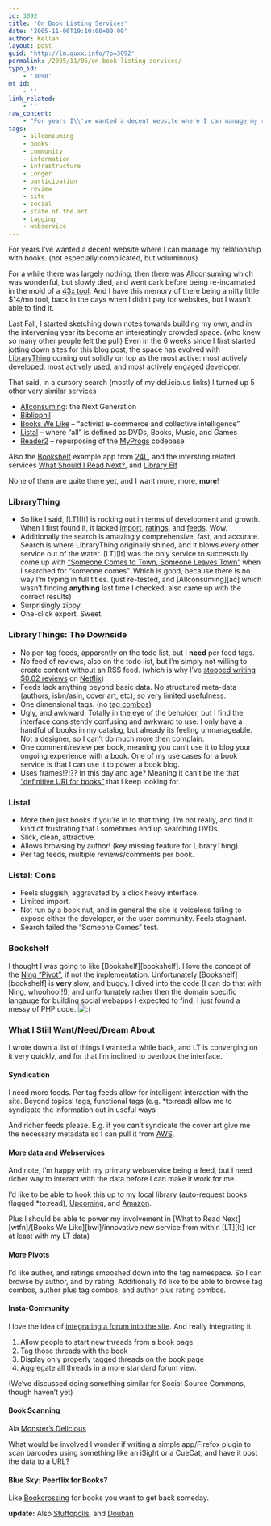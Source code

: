 ```yaml
---
id: 3092
title: 'On Book Listing Services'
date: '2005-11-06T19:10:00+00:00'
author: Kellan
layout: post
guid: 'http://lm.quxx.info/?p=3092'
permalink: /2005/11/06/on-book-listing-services/
typo_id:
    - '3090'
mt_id:
    - ''
link_related:
    - ''
raw_content:
    - "For years I\\'ve wanted a decent website where I can manage my relationship with books. (not especially complicated, but voluminous)  \r\n\r\nFor a while there was largely nothing, then there was [Allconsuming](http://laughingmeme.org/tag/allconsuming) which was wonderful, but slowly died, and went dark before being re-incarnated in the mold of a [43x tool](http://43.allconsuming.net).  And I have this memory of there being a nifty little $14/mo tool, back in the days when I didn\\'t pay for websites, but I wasn\\'t able to find it.\r\n\r\nLast Fall, I started sketching down notes towards building my own, and in the intervening year its become an interestingly crowded space. (who knew so many other people felt the pull)  Even in the 6 weeks since I first started jotting down sites for this blog post, the space has evolved with [LibraryThing](http://librarything.com) coming out solidly on top as the most active: most actively developed, most actively used, and most [actively engaged developer](http://www.librarything.com/blog/).\r\n\r\nThat said, in a cursory search (mostly of my del.icio.us links)  I turned up  5 other very similar services\r\n\r\n* [Allconsuming](http://43.allconsuming.net): the Next Generation\r\n* [Bibliophil](http://bibliophil.org/default.php)\r\n* [Books We Like](http://bookswelike.net/) - \\\"activist e-commerce and collective intelligence\\\"\r\n* [Listal](http://www.listal.com/) - where \\\"all\\\" is defined as DVDs, Books, Music, and Games\r\n* [Reader2](http://reader2.com/) - repurposing of the [MyProgs](http://myprogs.net/) codebase\r\n\r\nAlso the [Bookshelf](http://bookshelf.ning.com) example app from [24L](http://ning.com), and the intersting related services [What Should I Read Next?](http://whatshouldireadnext.com/), and [Library Elf](http://www.libraryelf.com/)\r\n\r\nNone of them are quite there yet, and I want more, more, **more**!\r\n\r\n### LibraryThing\r\n\r\n* So like I said, [LT][lt] is rocking out in terms of development and growth.  When I first found it, it lacked [import](http://www.librarything.com/blog/2005/10/universal-import-filesand-now-web.php), [ratings](http://www.librarything.com/blog/2005/10/book-rating-added-no-pencil-required.php), and [feeds](http://www.librarything.com/blog/2005/10/one-rss-feed-made-so-what-rss-do-you.php).   Wow.\r\n\r\n* Additionally the search is amazingly comprehensive, fast, and accurate.  Search is where LibraryThing originally shined, and it blows every other service out of the water.  [LT][lt] was the only service to successfully come up with [\\\"Someone Comes to Town, Someone Leaves Town\\\"](http://www.craphound.com/someone/) when I searched for \\\"someone comes\\\".  Which is good, because there is no way I\\'m typing in full titles.  (just re-tested, and [Allconsuming][ac] which wasn\\'t finding **anything** last time I checked, also came up with the correct results)\r\n\r\n* Surprisingly zippy.\r\n\r\n* One-click export.  Sweet.\r\n\r\n### LibraryThings:  The Downside\r\n\r\n* No per-tag feeds, apparently on the todo list, but I **need** per feed tags.\r\n\r\n* No feed of reviews, also on the todo list, but I\\'m simply not willing to create content without an RSS feed. (which is why I\\'ve [stopped writing $0.02 reviews](http://laughingmeme.org/articles/2005/01/15/a-few-more-thoughts-on-netflix-friends) on [Netflix](http://netflix.com))\r\n\r\n* Feeds lack anything beyond basic data.  No structured meta-data (authors, isbn/asin, cover art, etc), so very limited usefulness.\r\n\r\n* One dimensional tags. (no [tag combos](http://laughingmeme.org/articles/2005/01/20/tagging-isn-t-classifying-and-other-uses-of-tags))\r\n\r\n* Ugly, and awkward.  Totally in the eye of the beholder, but I find the interface consistently confusing and awkward to use.  I only have a handful of books in my catalog, but already its feeling unmanageable.  Not a designer, so I can\\'t do much more then complain.\r\n\r\n* One comment/review per book, meaning you can\\'t use it to blog your ongoing experience with a book.  One of my use cases for a book service is that I can use it to power a book blog.\r\n\r\n* Uses frames!?!??  In this day and age?  Meaning it can\\'t be the that [\\\"definitive URI for books\\\"](http://laughingmeme.org/articles/2003/01/04/a-definitive-uri-for-books) that I keep looking for.\r\n\r\n### Listal\r\n\r\n* More then just books if you\\'re in to that thing.  I\\'m not really, and find it kind of frustrating that I sometimes end up searching DVDs.\r\n\r\n* Slick, clean, attractive.\r\n\r\n* Allows browsing by author! (key missing feature for LibraryThing)\r\n\r\n* Per tag feeds, multiple reviews/comments per book.\r\n\r\n### Listal: Cons\r\n\r\n* Feels sluggish, aggravated by a click heavy interface.\r\n\r\n* Limited import.\r\n\r\n* Not run by a book nut, and in general the site is voiceless failing to expose either the developer, or the user community.  Feels stagnant.\r\n\r\n* Search failed the \\\"Someone Comes\\\" test.\r\n\r\n### Bookshelf\r\n\r\nI thought I was going to like [Bookshelf][bookshelf].  I love the concept of the [Ning \\\"Pivot\\\"](http://www.ning.com/pivot), if not the implementation.  Unfortunately [Bookshelf][bookshelf] is **very** slow, and buggy.  I dived into the code (I can do that with Ning, whoohoo!!!), and unfortunately rather then the domain specific langauge for building social webapps I expected to find, I just found a messy of PHP code.  :(\r\n\r\n### What I Still Want/Need/Dream About\r\n\r\nI wrote down a list of things I wanted a while back, and LT is converging on it very quickly, and for that I\\'m inclined to overlook the interface.\r\n\r\n#### Syndication\r\n\r\nI need more feeds.  Per tag feeds allow for intelligent interaction with the site.  Beyond topical tags, functional tags (e.g. *to:read) allow me to syndicate the information out in useful ways\r\n\r\nAnd richer feeds please.  E.g. if you can\\'t syndicate the cover art give me the necessary metadata so I can pull it from [AWS](http://www.amazon.com/gp/aws/landing.html).\r\n\r\n#### More data and Webservices\r\n\r\nAnd note, I\\'m happy with my primary webservice being a feed, but I need richer way to interact with the data before I can make it work for me. \r\n\r\nI\\'d like to be able to hook this up to my local library (auto-request books flagged *to:read), [Upcoming](http://upcoming.org), and [Amazon](http://amazon.com).\r\n\r\nPlus I should be able to power my involvement in [What to Read Next][wtfn]/[Books We Like][bwl]/innovative new service from within [LT][lt] (or at least with my LT data)\r\n\r\n#### More Pivots\r\n\r\nI\\'d like author, and ratings smooshed down into the tag namespace.  So I can browse by author, and by rating.  Additionally I\\'d like to be able to browse tag combos, author plus tag combos, and author plus rating combos.\r\n\r\n#### Insta-Community\r\n\r\nI love the idea of [integrating a forum into the site](http://www.librarything.com/blog/2005/11/how-to-do-librarything-forum.php).  And really integrating it.  \r\n\r\n1. Allow people to start new threads from a book page\r\n2. Tag those threads with the book\r\n3. Display only properly tagged threads on the book page\r\n4. Aggregate all threads in a more standard forum view.\r\n\r\n(We\\'ve discussed doing something similar for Social Source Commons, though haven\\'t yet)\r\n\r\n#### Book Scanning\r\n\r\nAla [Monster\\'s Delicious](http://www.delicious-monster.com/)\r\n\r\nWhat would be involved I wonder if writing a simple app/Firefox plugin to scan barcodes using something like an iSight or a CueCat, and have it post the data to a URL?  \r\n\r\n#### Blue Sky:  Peerflix for Books?\r\n\r\nLike [Bookcrossing](http://www.bookcrossing.com/) for books you want to get back someday.\r\n\r\n[bwl]: http://bookswelike.net/\r\n[ac]: http://43.allconsuming.net\r\n[wtfn]: http://www.whatshouldireadnext.com/\r\n[bookshelf]: http://bookshelf.ning.com\r\n[lt]: http://librarything.com\r\n\r\n**update:** Also [Stuffopolis](http://www.stuffopolis.com/), and [Douban](http://beta.douban.com/)"
tags:
    - allconsuming
    - books
    - community
    - information
    - infrastructure
    - Longer
    - participation
    - review
    - site
    - social
    - state.of.the.art
    - tagging
    - webservice
---
```


For years I’ve wanted a decent website where I can manage my relationship with books. (not especially complicated, but voluminous)

For a while there was largely nothing, then there was [Allconsuming](http://laughingmeme.org/tag/allconsuming) which was wonderful, but slowly died, and went dark before being re-incarnated in the mold of a [43x tool](http://43.allconsuming.net). And I have this memory of there being a nifty little $14/mo tool, back in the days when I didn’t pay for websites, but I wasn’t able to find it.

Last Fall, I started sketching down notes towards building my own, and in the intervening year its become an interestingly crowded space. (who knew so many other people felt the pull) Even in the 6 weeks since I first started jotting down sites for this blog post, the space has evolved with [LibraryThing](http://librarything.com) coming out solidly on top as the most active: most actively developed, most actively used, and most [actively engaged developer](http://www.librarything.com/blog/).

That said, in a cursory search (mostly of my del.icio.us links) I turned up 5 other very similar services

- [Allconsuming](http://43.allconsuming.net): the Next Generation
- [Bibliophil](http://bibliophil.org/default.php)
- [Books We Like](http://bookswelike.net/) – “activist e-commerce and collective intelligence”
- [Listal](http://www.listal.com/) – where “all” is defined as DVDs, Books, Music, and Games
- [Reader2](http://reader2.com/) – repurposing of the [MyProgs](http://myprogs.net/) codebase

Also the [Bookshelf](http://bookshelf.ning.com) example app from [24L](http://ning.com), and the intersting related services [What Should I Read Next?](http://whatshouldireadnext.com/), and [Library Elf](http://www.libraryelf.com/)

None of them are quite there yet, and I want more, more, **more**!

### LibraryThing

- So like I said, [LT][lt] is rocking out in terms of development and growth. When I first found it, it lacked [import](http://www.librarything.com/blog/2005/10/universal-import-filesand-now-web.php), [ratings](http://www.librarything.com/blog/2005/10/book-rating-added-no-pencil-required.php), and [feeds](http://www.librarything.com/blog/2005/10/one-rss-feed-made-so-what-rss-do-you.php). Wow.
- Additionally the search is amazingly comprehensive, fast, and accurate. Search is where LibraryThing originally shined, and it blows every other service out of the water. [LT][lt] was the only service to successfully come up with [“Someone Comes to Town, Someone Leaves Town”](http://www.craphound.com/someone/) when I searched for “someone comes”. Which is good, because there is no way I’m typing in full titles. (just re-tested, and [Allconsuming][ac] which wasn’t finding **anything** last time I checked, also came up with the correct results)
- Surprisingly zippy.
- One-click export. Sweet.

### LibraryThings: The Downside

- No per-tag feeds, apparently on the todo list, but I **need** per feed tags.
- No feed of reviews, also on the todo list, but I’m simply not willing to create content without an RSS feed. (which is why I’ve [stopped writing $0.02 reviews](http://laughingmeme.org/articles/2005/01/15/a-few-more-thoughts-on-netflix-friends) on [Netflix](http://netflix.com))
- Feeds lack anything beyond basic data. No structured meta-data (authors, isbn/asin, cover art, etc), so very limited usefulness.
- One dimensional tags. (no [tag combos](http://laughingmeme.org/articles/2005/01/20/tagging-isn-t-classifying-and-other-uses-of-tags))
- Ugly, and awkward. Totally in the eye of the beholder, but I find the interface consistently confusing and awkward to use. I only have a handful of books in my catalog, but already its feeling unmanageable. Not a designer, so I can’t do much more then complain.
- One comment/review per book, meaning you can’t use it to blog your ongoing experience with a book. One of my use cases for a book service is that I can use it to power a book blog.
- Uses frames!?!?? In this day and age? Meaning it can’t be the that [“definitive URI for books”](http://laughingmeme.org/articles/2003/01/04/a-definitive-uri-for-books) that I keep looking for.

### Listal

- More then just books if you’re in to that thing. I’m not really, and find it kind of frustrating that I sometimes end up searching DVDs.
- Slick, clean, attractive.
- Allows browsing by author! (key missing feature for LibraryThing)
- Per tag feeds, multiple reviews/comments per book.

### Listal: Cons

- Feels sluggish, aggravated by a click heavy interface.
- Limited import.
- Not run by a book nut, and in general the site is voiceless failing to expose either the developer, or the user community. Feels stagnant.
- Search failed the “Someone Comes” test.

### Bookshelf

I thought I was going to like [Bookshelf][bookshelf]. I love the concept of the [Ning “Pivot”](http://www.ning.com/pivot), if not the implementation. Unfortunately [Bookshelf][bookshelf] is **very** slow, and buggy. I dived into the code (I can do that with Ning, whoohoo!!!), and unfortunately rather then the domain specific langauge for building social webapps I expected to find, I just found a messy of PHP code. ![:(](http://lm.local/wp-includes/images/smilies/frownie.png)

### What I Still Want/Need/Dream About

I wrote down a list of things I wanted a while back, and LT is converging on it very quickly, and for that I’m inclined to overlook the interface.

#### Syndication

I need more feeds. Per tag feeds allow for intelligent interaction with the site. Beyond topical tags, functional tags (e.g. \*to:read) allow me to syndicate the information out in useful ways

And richer feeds please. E.g. if you can’t syndicate the cover art give me the necessary metadata so I can pull it from [AWS](http://www.amazon.com/gp/aws/landing.html).

#### More data and Webservices

And note, I’m happy with my primary webservice being a feed, but I need richer way to interact with the data before I can make it work for me.

I’d like to be able to hook this up to my local library (auto-request books flagged \*to:read), [Upcoming](http://upcoming.org), and [Amazon](http://amazon.com).

Plus I should be able to power my involvement in [What to Read Next][wtfn]/[Books We Like][bwl]/innovative new service from within [LT][lt] (or at least with my LT data)

#### More Pivots

I’d like author, and ratings smooshed down into the tag namespace. So I can browse by author, and by rating. Additionally I’d like to be able to browse tag combos, author plus tag combos, and author plus rating combos.

#### Insta-Community

I love the idea of [integrating a forum into the site](http://www.librarything.com/blog/2005/11/how-to-do-librarything-forum.php). And really integrating it.

1. Allow people to start new threads from a book page
2. Tag those threads with the book
3. Display only properly tagged threads on the book page
4. Aggregate all threads in a more standard forum view.

(We’ve discussed doing something similar for Social Source Commons, though haven’t yet)

#### Book Scanning

Ala [Monster’s Delicious](http://www.delicious-monster.com/)

What would be involved I wonder if writing a simple app/Firefox plugin to scan barcodes using something like an iSight or a CueCat, and have it post the data to a URL?

#### Blue Sky: Peerflix for Books?

Like [Bookcrossing](http://www.bookcrossing.com/) for books you want to get back someday.

**update:** Also [Stuffopolis](http://www.stuffopolis.com/), and [Douban](http://beta.douban.com/)